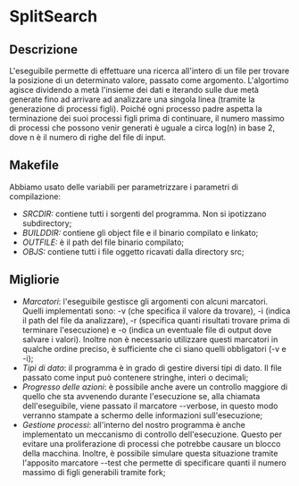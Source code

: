 # SplitSearch

## Descrizione

L'eseguibile permette di effettuare una ricerca all'intero di un file per trovare la posizione di un determinato valore, passato come argomento. L'algortimo agisce dividendo a metà l'insieme dei dati e iterando sulle due metà generate fino ad arrivare ad analizzare una singola linea (tramite la generazione di processi figli). Poiché ogni processo padre aspetta la terminazione dei suoi processi figli prima di continuare, il numero massimo di processi che possono venir generati è uguale a circa log(n) in base 2, dove n è il numero di righe del file di input.

## Makefile

Abbiamo usato delle variabili per parametrizzare i parametri di compilazione:

* _SRCDIR:_ contiene tutti i sorgenti del programma. Non si ipotizzano subdirectory;
* _BUILDDIR:_ contiene gli object file e il binario compilato e linkato;
* _OUTFILE:_ è il path del file binario compilato;
* _OBJS:_ contiene tutti i file oggetto ricavati dalla directory src;

## Migliorie

* _Marcatori_: l'eseguibile gestisce gli argomenti con alcuni marcatori. Quelli implementati sono: -v (che specifica il valore da trovare), -i (indica il path del file da analizzare), -r (specifica quanti risultati trovare prima di terminare l'esecuzione) e -o (indica un eventuale file di output dove salvare i valori). Inoltre non è necessario utilizzare questi marcatori in qualche ordine preciso, è sufficiente che ci siano quelli obbligatori (-v e -i);
* _Tipi di dato_: il programma è in grado di gestire diversi tipi di dato. Il file passato come input può contenere stringhe, interi o decimali;
* _Progresso delle azioni_: è possibile anche avere un controllo maggiore di quello che sta avvenendo durante l'esecuzione se, alla chiamata dell'eseguibile, viene passato il marcatore --verbose, in questo modo verranno stampate a schermo delle informazioni sull'esecuzione;
* _Gestione processi_: all'interno del nostro programma è anche implementato un meccanismo di controllo dell'esecuzione. Questo per evitare una proliferazione di processi che potrebbe causare un blocco della macchina. Inoltre, è possibile simulare questa situazione tramite l'apposito marcatore --test che permette di specificare quanti il numero massimo di figli generabili tramite fork;
